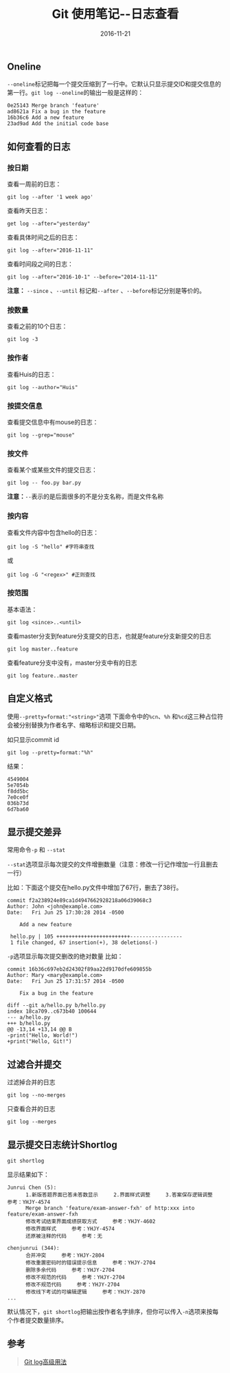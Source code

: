 ﻿---
title: "Git 使用笔记--日志查看"
date: 2016-11-21
tags: ["Git"]
draft: false
---

## Oneline
`--oneline`标记把每一个提交压缩到了一行中。它默认只显示提交ID和提交信息的第一行。`git log --oneline`的输出一般是这样的：
```
0e25143 Merge branch 'feature'
ad8621a Fix a bug in the feature
16b36c6 Add a new feature
23ad9ad Add the initial code base
```

## 如何查看的日志

### 按日期

查看一周前的日志：
```
git log --after '1 week ago'
```

查看昨天日志：
```
get log --after="yesterday"
```

查看具体时间之后的日志：
```
git log --after="2016-11-11"
```

查看时间段之间的日志：
```
git log --after="2016-10-1" --before="2014-11-11"
```

**注意：** `--since` 、`--until` 标记和`--after` 、`--before`标记分别是等价的。

### 按数量

查看之前的10个日志：
```
git log -3
```

### 按作者

查看Huis的日志：
```
git log --author="Huis"
```

### 按提交信息

查看提交信息中有mouse的日志：
```
git log --grep="mouse"
```

### 按文件

查看某个或某些文件的提交日志：
```
git log -- foo.py bar.py
```
**注意：**`--`表示的是后面很多的不是分支名称，而是文件名称

### 按内容

查看文件内容中包含hello的日志：
```
git log -S "hello" #字符串查找
```
或
```
git log -G "<regex>" #正则查找
```

### 按范围

基本语法：
```
git log <since>..<until>
```

查看master分支到feature分支提交的日志，也就是feature分支新提交的日志

```
git log master..feature
```

查看feature分支中没有，master分支中有的日志
```
git log feature..master
```

## 自定义格式
使用`--pretty=format:"<string>"`选项
下面命令中的`%cn`、`%h` 和`%cd`这三种占位符会被分别替换为作者名字、缩略标识和提交日期。

如只显示commit id
```
git log --pretty=format:"%h"
```
结果：
```
4549004
5e7054b
f8dd5bc
7e0ce0f
036b73d
6d7ba60
```


## 显示提交差异
常用命令`-p` 和 `--stat`

`--stat`选项显示每次提交的文件增删数量（注意：修改一行记作增加一行且删去一行）

比如：下面这个提交在hello.py文件中增加了67行，删去了38行。
```
commit f2a238924e89ca1d4947662928218a06d39068c3
Author: John <john@example.com>
Date:   Fri Jun 25 17:30:28 2014 -0500

    Add a new feature

 hello.py | 105 ++++++++++++++++++++++++-----------------
 1 file changed, 67 insertion(+), 38 deletions(-)
```

`-p`选项显示每次提交删改的绝对数量
比如：
```
commit 16b36c697eb2d24302f89aa22d9170dfe609855b
Author: Mary <mary@example.com>
Date:   Fri Jun 25 17:31:57 2014 -0500

    Fix a bug in the feature

diff --git a/hello.py b/hello.py
index 18ca709..c673b40 100644
--- a/hello.py
+++ b/hello.py
@@ -13,14 +13,14 @@ B
-print("Hello, World!")
+print("Hello, Git!")
```

## 过滤合并提交

过滤掉合并的日志
```
git log --no-merges
```

只查看合并的日志
```
git log --merges
```

## 显示提交日志统计Shortlog

```
git shortlog
```
显示结果如下：
```
Junrui Chen (5):
      1.新版答题界面已答未答数显示     2.界面样式调整     3.答案保存逻辑调整     参考：YHJY-4574
      Merge branch 'feature/exam-answer-fxh' of http:xxx into feature/exam-answer-fxh
      修改考试结束界面成绩获取方式     参考：YHJY-4602
      修改界面样式     参考：YHJY-4574
      还原被注释的代码     参考：无

chenjunrui (344):
      合并冲突     参考：YHJY-2804
      修改重置密码时的错误提示信息     参考：YHJY-2704
      删除多余代码     参考：YHJY-2704
      修改不规范的代码     参考：YHJY-2704
      修改不规范代码     参考：YHJY-2704
      修改线下考试的可编辑逻辑     参考：YHJY-2870
...
```
默认情况下，`git shortlog`把输出按作者名字排序，但你可以传入`-n`选项来按每个作者提交数量排序。


## 参考
> [Git log高级用法](https://github.com/geeeeeeeeek/git-recipes/wiki/5.3-Git-log%E9%AB%98%E7%BA%A7%E7%94%A8%E6%B3%95)



